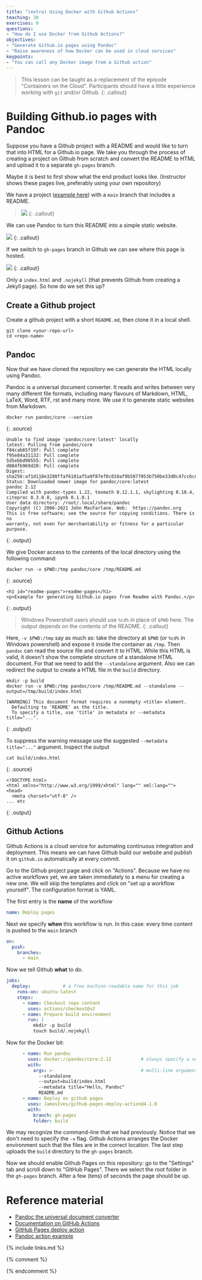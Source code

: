 ```yaml
---
title: "(extra) Using Docker with Github Actions"
teaching: 30
exercises: 0
questions:
- "How do I use Docker from Github Actions?"
objectives:
- "Generate Github.io pages using Pandoc"
- "Raise awareness of how Docker can be used in cloud services"
keypoints:
- "You can call any Docker image from a Github action"
---
```


> This lesson can be taught as a replacement of the episode "Containers on the Cloud". Participants
> should have a little experience working with `git` and/or Github.
{: .callout}

# Building Github.io pages with Pandoc
Suppose you have a Github project with a README and would like to turn that into HTML for a
Github.io page. We take you through the process of creating a project on Github from scratch and
convert the README to HTML and upload it to a separate `gh-pages` branch.

Maybe it is best to first show what the end product looks like. (Instructor shows these pages live, preferably using your own repository)

We have a project ([example here](https://github.com/jhidding/readme-pages)) with a `main` branch that includes a README.

> ![](../fig/github-main-branch.png)
{: .callout}

We can use Pandoc to turn this README into a simple static website.

![](../fig/github-io-pages.png)
{: .callout}

If we switch to `gh-pages` branch in Github we can see where this page is hosted.

![](../fig/github-gh-pages-branch.png)
{: .callout}

Only a `index.html` and `.nojekyll` (that prevents Github from creating a Jekyll page). So how do we
set this up?

## Create a Github project
Create a github project with a short `README.md`, then clone it in a local shell.

~~~
git clone <your-repo-url>
cd <repo-name>
~~~

## Pandoc
Now that we have cloned the repository we can generate the HTML locally using Pandoc.

Pandoc is a universal document converter. It reads and writes between very many different file
formats, including many flavours of Markdown, HTML, LaTeX, Word, RTF, rst and many more. We use
it to generate static websites from Markdown.

~~~
docker run pandoc/core --version
~~~
{: .source}
~~~
Unable to find image 'pandoc/core:latest' locally
latest: Pulling from pandoc/core
f84cab65f19f: Pull complete
f95e84a31132: Pull complete
5d5ebbd90555: Pull complete
d084fb969d20: Pull complete
Digest: sha256:af1d118e3280ffaf6181af5a9f87ef0c010af9b5877053b750be33d0c47cc6ce
Status: Downloaded newer image for pandoc/core:latest
pandoc 2.12
Compiled with pandoc-types 1.22, texmath 0.12.1.1, skylighting 0.10.4,
citeproc 0.3.0.8, ipynb 0.1.0.1
User data directory: /root/.local/share/pandoc
Copyright (C) 2006-2021 John MacFarlane. Web:  https://pandoc.org
This is free software; see the source for copying conditions. There is no
warranty, not even for merchantability or fitness for a particular purpose.
~~~
{: .output}


We give Docker access to the contents of the local directory using the following command:

~~~
docker run -v $PWD:/tmp pandoc/core /tmp/README.md
~~~
{: .source}
~~~
<h1 id="readme-pages">readme-pages</h1>
<p>Example for generating Github.io pages from Readme with Pandoc.</p>
~~~
{: .output}

> Windows Powershell users should use `%cd%` in place of `$PWD` here.
> The output depends on the contents of the README.
{: .callout}

Here, `-v $PWD:/tmp` say as much as: take the directory at `$PWD` (or `%cd%` in Windows powershell)
and expose it inside the container as `/tmp`. Then `pandoc` can read the source file and convert it
to HTML. While this HTML is valid, it doesn't show the complete structure of a standalone HTML
document. For that we need to add the `--standalone` argument. Also we can redirect the output to
create a HTML file in the `build` directory.

~~~
mkdir -p build
docker run -v $PWD:/tmp pandoc/core /tmp/README.md --standalone --output=/tmp/build/index.html
~~~
~~~
[WARNING] This document format requires a nonempty <title> element.
  Defaulting to 'README' as the title.
  To specify a title, use 'title' in metadata or --metadata title="...".
~~~
{: .output}

To suppress the warning message use the suggested `--metadata title="..."` argument.
Inspect the output

~~~
cat build/index.html
~~~
{: .source}
~~~
<!DOCTYPE html>
<html xmlns="http://www.w3.org/1999/xhtml" lang="" xml:lang="">
<head>
  <meta charset="utf-8" />
... etc
~~~
{: .output}

## Github Actions
Github Actions is a cloud service for automating continuous integration and deployment. This means
we can have Github build our website and publish it on `github.io` automatically at every commit.

Go to the Github project page and click on "Actions". Because we have no active workflows yet, we
are taken immediately to a menu for creating a new one. We will skip the templates and click on
"set up a workflow yourself". The configuration format is YAML.

The first entry is the **name** of the workflow

~~~yaml
name: Deploy pages
~~~

Next we specify **when** this workflow is run. In this case: every time content is pushed to the
`main` branch

~~~yaml
on:
  push:
    branches:
      - main
~~~

Now we tell Github **what** to do.

~~~yaml
jobs:
  deploy:            # a free machine-readable name for this job
    runs-on: ubuntu-latest
    steps:
      - name: Checkout repo content
        uses: actions/checkout@v2
      - name: Prepare build environment
        run: |
          mkdir -p build
          touch build/.nojekyll
~~~

Now for the Docker bit:

~~~yaml
      - name: Run pandoc
        uses: docker://pandoc/core:2.12           # always specify a version!
        with:
          args: >-                                # multi-line argument
            --standalone
            --output=build/index.html
            --metadata title="Hello, Pandoc"
            README.md
      - name: Deploy on github pages
        uses: JamesIves/github-pages-deploy-action@4.1.0
        with:
          branch: gh-pages
          folder: build
~~~

We may recognize the command-line that we had previously. Notice that we don't need to specify the
`-v` flag. Github Actions arranges the Docker environment such that the files are in the correct
location. The last step uploads the `build` directory to the `gh-pages` branch.

Now we should enable Github Pages on this repository: go to the "Settings" tab and scroll down to
"GitHub Pages". There we select the root folder in the `gh-pages` branch. After a few (tens) of
seconds the page should be up.

# Reference material
- [Pandoc the universal document converter](https://pandoc.org)
- [Documentation on GitHub Actions](https://docs.github.com/en/actions)
- [GitHub Pages deploy action](https://github.com/marketplace/actions/deploy-to-github-pages)
- [Pandoc action example](https://github.com/pandoc/pandoc-action-example)

{% include links.md %}

{% comment %}
<!--  LocalWords:  keypoints links.md endcomment Dockerfile
 -->
{% endcomment %}
<!--  LocalWords:  bitbucket-pipelines.yml
 -->
